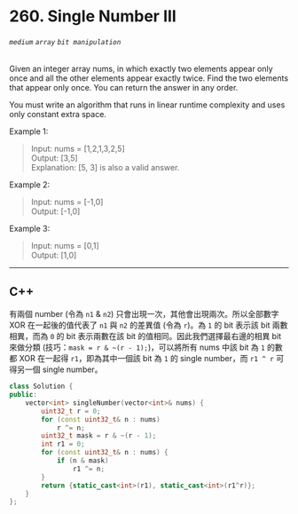 # 260. Single Number III
###### `medium` `array` `bit manipulation` 

Given an integer array nums, in which exactly two elements appear only once and all the other elements appear exactly twice. Find the two elements that appear only once. You can return the answer in any order.

You must write an algorithm that runs in linear runtime complexity and uses only constant extra space.

Example 1:
> Input: nums = [1,2,1,3,2,5] <br>
Output: [3,5] <br>
Explanation:  [5, 3] is also a valid answer.

Example 2:
> Input: nums = [-1,0] <br>
Output: [-1,0]

Example 3:
> Input: nums = [0,1] <br>
Output: [1,0]

---

## C++

有兩個 number (令為 `n1` & `n2`) 只會出現一次，其他會出現兩次。所以全部數字 XOR 在一起後的值代表了 `n1` 與 `n2` 的差異值 (令為 `r`)。為 `1` 的 bit 表示該 bit 兩數相異，而為 `0` 的 bit 表示兩數在該 bit 的值相同。因此我們選擇最右邊的相異 bit 來做分類 (技巧：`mask = r & ~(r - 1);`)，可以將所有 nums 中該 bit 為 `1` 的數都 XOR 在一起得 `r1`，即為其中一個該 bit 為 `1` 的 single number，而 `r1 ^ r` 可得另一個 single number。


```cpp
class Solution {
public:
    vector<int> singleNumber(vector<int>& nums) {
        uint32_t r = 0;
        for (const uint32_t& n : nums)
            r ^= n;
        uint32_t mask = r & ~(r - 1);
        int r1 = 0;
        for (const uint32_t& n : nums) {
            if (n & mask)
                r1 ^= n;
        }
        return {static_cast<int>(r1), static_cast<int>(r1^r)};
    }
};
```
